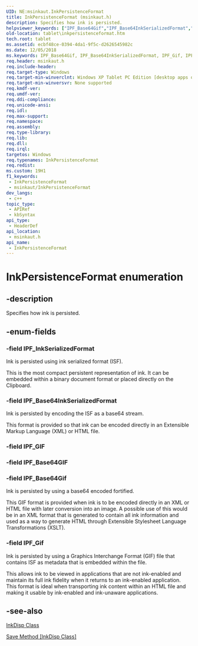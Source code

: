 ```yaml
---
UID: NE:msinkaut.InkPersistenceFormat
title: InkPersistenceFormat (msinkaut.h)
description: Specifies how ink is persisted.
helpviewer_keywords: ["IPF_Base64Gif","IPF_Base64InkSerializedFormat","IPF_Gif","IPF_InkSerializedFormat","InkPersistenceFormat","InkPersistenceFormat enumeration [Tablet PC]","ecbf48ce-0394-4da1-9f5c-d2626545982c","msinkaut/IPF_Base64Gif","msinkaut/IPF_Base64InkSerializedFormat","msinkaut/IPF_Gif","msinkaut/IPF_InkSerializedFormat","msinkaut/InkPersistenceFormat","tablet.inkpersistenceformat"]
old-location: tablet\inkpersistenceformat.htm
tech.root: tablet
ms.assetid: ecbf48ce-0394-4da1-9f5c-d2626545982c
ms.date: 12/05/2018
ms.keywords: IPF_Base64Gif, IPF_Base64InkSerializedFormat, IPF_Gif, IPF_InkSerializedFormat, InkPersistenceFormat, InkPersistenceFormat enumeration [Tablet PC], ecbf48ce-0394-4da1-9f5c-d2626545982c, msinkaut/IPF_Base64Gif, msinkaut/IPF_Base64InkSerializedFormat, msinkaut/IPF_Gif, msinkaut/IPF_InkSerializedFormat, msinkaut/InkPersistenceFormat, tablet.inkpersistenceformat
req.header: msinkaut.h
req.include-header: 
req.target-type: Windows
req.target-min-winverclnt: Windows XP Tablet PC Edition [desktop apps only]
req.target-min-winversvr: None supported
req.kmdf-ver: 
req.umdf-ver: 
req.ddi-compliance: 
req.unicode-ansi: 
req.idl: 
req.max-support: 
req.namespace: 
req.assembly: 
req.type-library: 
req.lib: 
req.dll: 
req.irql: 
targetos: Windows
req.typenames: InkPersistenceFormat
req.redist: 
ms.custom: 19H1
f1_keywords:
 - InkPersistenceFormat
 - msinkaut/InkPersistenceFormat
dev_langs:
 - c++
topic_type:
 - APIRef
 - kbSyntax
api_type:
 - HeaderDef
api_location:
 - msinkaut.h
api_name:
 - InkPersistenceFormat
---
```


# InkPersistenceFormat enumeration


## -description

Specifies how ink is persisted.

## -enum-fields

### -field IPF_InkSerializedFormat

Ink is persisted using ink serialized format (ISF).

This is the most compact persistent representation of ink. It can be embedded within a binary document format or placed directly on the Clipboard.

### -field IPF_Base64InkSerializedFormat

Ink is persisted by encoding the ISF as a base64 stream.

This format is provided so that ink can be encoded directly in an Extensible Markup Language (XML) or HTML file.

### -field IPF_GIF

### -field IPF_Base64GIF

### -field IPF_Base64Gif

Ink is persisted by using a base64 encoded fortified.

This GIF format is provided when ink is to be encoded directly in an XML or HTML file with later conversion into an image. A possible use of this would be in an XML format that is generated to contain all ink information and used as a way to generate HTML through Extensible Stylesheet Language Transformations (XSLT).

### -field IPF_Gif

Ink is persisted by using a Graphics Interchange Format (GIF) file that contains ISF as metadata that is embedded within the file.

This allows ink to be viewed in applications that are not ink-enabled and maintain its full ink fidelity when it returns to an ink-enabled application. This format is ideal when transporting ink content within an HTML file and making it usable by ink-enabled and ink-unaware applications.

## -see-also

<a href="https://docs.microsoft.com/windows/desktop/tablet/inkdisp-class">InkDisp Class</a>



<a href="https://docs.microsoft.com/windows/desktop/api/msinkaut/nf-msinkaut-iinkdisp-save">Save Method [InkDisp Class]</a>

